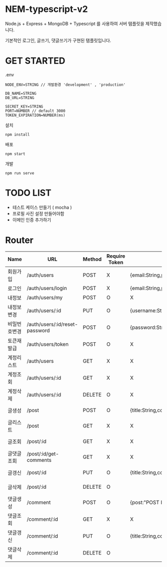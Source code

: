 # NEM-typescript-v2

Node.js + Express + MongoDB + Typescript 를 사용하여 서버 탬플릿을 제작했습니다.

기본적인 로그인, 글쓰기, 댓글쓰기가 구현된 탬플릿입니다.

# GET STARTED

.env

```
NODE_ENV=STRING // 개발환경 'development' , 'production'

DB_NAME=STRING
DB_URL=STRING

SECRET_KEY=STRING
PORT=NUMBER // default 3000
TOKEN_EXPIRATION=NUMBER(ms)
```

설치

```
npm install
```

배포

```
npm start
```

개발

```
npm run serve
```

# TODO LIST

-   테스트 케이스 만들기 ( mocha )
-   프로필 사진 설정 만들어야함
-   이메인 인증 추가하기

# Router

| Name         | URL                            | Method | Require Token | Request                                        | Response                             |
| ------------ | ------------------------------ | ------ | ------------- | ---------------------------------------------- | ------------------------------------ |
| 회원가입     | /auth/users                    | POST   | X             | {email:String,password:String,username:String} | {result: true}                       |
| 로그인       | /auth/users/login              | POST   | X             | {email:String,password:String}                 | {result: true,data:"TOKEN"}          |
| 내정보       | /auth/users/my                 | POST   | O             | X                                              | {result:true,data:"USER_DATA"}       |
| 내정보변경   | /auth/users/:id                | PUT    | O             | {username:String}                              | {result:true}                        |
| 비밀번호변경 | /auth/users/:id/reset-password | POST   | O             | {password:String}                              | {result:true}                        |
| 토큰재발급   | /auth/users/token              | POST   | O             | X                                              | {result: true,data:"TOKEN"}          |
| 계정리스트   | /auth/users                    | GET    | X             | X                                              | {result: true,data:["USER DATA"]}    |
| 계정조회     | /auth/users/:id                | GET    | X             | X                                              | {result: true,data:"USER DATA"}      |
| 계정삭제     | /auth/users/:id                | DELETE | O             | X                                              | {result: true}                       |
| 글생성       | /post                          | POST   | O             | {title:String,content:String}                  | {result: true,data:"POST DATA"}      |
| 글리스트     | /post                          | GET    | X             | X                                              | {result: true,data:["POST DATA"]}    |
| 글조회       | /post/:id                      | GET    | X             | X                                              | {result: true,data:"POST DATA"}      |
| 글댓글조회   | /post/:id/get-comments         | GET    | X             | X                                              | {result: true,data:["COMMENT DATA"]} |
| 글갱신       | /post/:id                      | PUT    | O             | {title:String,content:String}                  | {result: true,data:"POST DATA"}      |
| 글삭제       | /post/:id                      | DELETE | O             |                                                | {result: true,data:"POST DATA"}      |
| 댓글생성     | /comment                       | POST   | O             | {post:"POST ID",content:String}                | {result: true,data:"COMMENT DATA"}   |
| 댓글조회     | /comment/:id                   | GET    | X             | X                                              | {result: true,data:"COMMENT DATA"}   |
| 댓글갱신     | /comment/:id                   | PUT    | O             | {title:String,content:String}                  | {result: true,data:"COMMENT DATA"}   |
| 댓글삭제     | /comment/:id                   | DELETE | O             |                                                | {result: true,data:"COMMENT DATA"}   |
